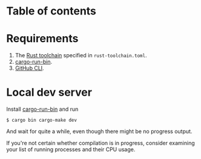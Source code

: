 <!-- TOC -->
# Table of contents
<!-- TOC -->

# Requirements

1. The [Rust toolchain](https://rust-lang.github.io/rustup/concepts/toolchains.html) specified in `rust-toolchain.toml`.
1. [cargo-run-bin](https://crates.io/crates/cargo-run-bin).
1. [GitHub CLI](https://cli.github.com/).

# Local dev server

Install [cargo-run-bin](https://crates.io/crates/cargo-run-bin) and run

```
$ cargo bin cargo-make dev
```

And wait for quite a while, even though there might be no progress output.

If you're not certain whether compilation is in progress, consider examining your list of running processes and their CPU usage.

